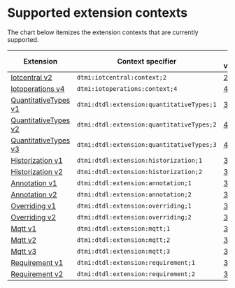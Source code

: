 # Supported extension contexts

The chart below itemizes the extension contexts that are currently supported.

| Extension | Context specifier | DTDL versions |
| --- | --- | --- |
| [Iotcentral v2](https://github.com/Azure/opendigitaltwins-dtdl/blob/master/DTDL/v2/DTDL.iotcentral.v2.md) | `dtmi:iotcentral:context;2` | [2](https://github.com/Azure/opendigitaltwins-dtdl/blob/master/DTDL/v2/DTDL.v2.md) |
| [Iotoperations v4](https://github.com/Azure/opendigitaltwins-dtdl/blob/master/DTDL/v4/DTDL.iotoperations.v4.md) | `dtmi:iotoperations:context;4` | [4](https://github.com/Azure/opendigitaltwins-dtdl/blob/master/DTDL/v4/DTDL.v4.md) |
| [QuantitativeTypes v1](https://github.com/Azure/opendigitaltwins-dtdl/blob/master/DTDL/v3/DTDL.quantitativeTypes.v1.md) | `dtmi:dtdl:extension:quantitativeTypes;1` | [3](https://github.com/Azure/opendigitaltwins-dtdl/blob/master/DTDL/v3/DTDL.v3.md) |
| [QuantitativeTypes v2](https://github.com/Azure/opendigitaltwins-dtdl/blob/master/DTDL/v4/DTDL.quantitativeTypes.v2.md) | `dtmi:dtdl:extension:quantitativeTypes;2` | [4](https://github.com/Azure/opendigitaltwins-dtdl/blob/master/DTDL/v4/DTDL.v4.md) |
| [QuantitativeTypes v3](https://github.com/Azure/opendigitaltwins-dtdl/blob/master/DTDL/v4/DTDL.quantitativeTypes.v3.md) | `dtmi:dtdl:extension:quantitativeTypes;3` | [4](https://github.com/Azure/opendigitaltwins-dtdl/blob/master/DTDL/v4/DTDL.v4.md) |
| [Historization v1](https://github.com/Azure/opendigitaltwins-dtdl/blob/master/DTDL/v3/DTDL.historization.v1.md) | `dtmi:dtdl:extension:historization;1` | [3](https://github.com/Azure/opendigitaltwins-dtdl/blob/master/DTDL/v3/DTDL.v3.md) |
| [Historization v2](https://github.com/Azure/opendigitaltwins-dtdl/blob/master/DTDL/v3/DTDL.historization.v2.md) | `dtmi:dtdl:extension:historization;2` | [3](https://github.com/Azure/opendigitaltwins-dtdl/blob/master/DTDL/v3/DTDL.v3.md), [4](https://github.com/Azure/opendigitaltwins-dtdl/blob/master/DTDL/v4/DTDL.v4.md) |
| [Annotation v1](https://github.com/Azure/opendigitaltwins-dtdl/blob/master/DTDL/v3/DTDL.annotation.v1.md) | `dtmi:dtdl:extension:annotation;1` | [3](https://github.com/Azure/opendigitaltwins-dtdl/blob/master/DTDL/v3/DTDL.v3.md) |
| [Annotation v2](https://github.com/Azure/opendigitaltwins-dtdl/blob/master/DTDL/v3/DTDL.annotation.v2.md) | `dtmi:dtdl:extension:annotation;2` | [3](https://github.com/Azure/opendigitaltwins-dtdl/blob/master/DTDL/v3/DTDL.v3.md), [4](https://github.com/Azure/opendigitaltwins-dtdl/blob/master/DTDL/v4/DTDL.v4.md) |
| [Overriding v1](https://github.com/Azure/opendigitaltwins-dtdl/blob/master/DTDL/v3/DTDL.overriding.v1.md) | `dtmi:dtdl:extension:overriding;1` | [3](https://github.com/Azure/opendigitaltwins-dtdl/blob/master/DTDL/v3/DTDL.v3.md) |
| [Overriding v2](https://github.com/Azure/opendigitaltwins-dtdl/blob/master/DTDL/v3/DTDL.overriding.v2.md) | `dtmi:dtdl:extension:overriding;2` | [3](https://github.com/Azure/opendigitaltwins-dtdl/blob/master/DTDL/v3/DTDL.v3.md), [4](https://github.com/Azure/opendigitaltwins-dtdl/blob/master/DTDL/v4/DTDL.v4.md) |
| [Mqtt v1](https://github.com/Azure/opendigitaltwins-dtdl/blob/master/DTDL/v3/DTDL.mqtt.v1.md) | `dtmi:dtdl:extension:mqtt;1` | [3](https://github.com/Azure/opendigitaltwins-dtdl/blob/master/DTDL/v3/DTDL.v3.md) |
| [Mqtt v2](https://github.com/Azure/opendigitaltwins-dtdl/blob/master/DTDL/v3/DTDL.mqtt.v2.md) | `dtmi:dtdl:extension:mqtt;2` | [3](https://github.com/Azure/opendigitaltwins-dtdl/blob/master/DTDL/v3/DTDL.v3.md), [4](https://github.com/Azure/opendigitaltwins-dtdl/blob/master/DTDL/v4/DTDL.v4.md) |
| [Mqtt v3](https://github.com/Azure/opendigitaltwins-dtdl/blob/master/DTDL/v3/DTDL.mqtt.v3.md) | `dtmi:dtdl:extension:mqtt;3` | [3](https://github.com/Azure/opendigitaltwins-dtdl/blob/master/DTDL/v3/DTDL.v3.md), [4](https://github.com/Azure/opendigitaltwins-dtdl/blob/master/DTDL/v4/DTDL.v4.md) |
| [Requirement v1](https://github.com/Azure/opendigitaltwins-dtdl/blob/master/DTDL/v3/DTDL.requirement.v1.md) | `dtmi:dtdl:extension:requirement;1` | [3](https://github.com/Azure/opendigitaltwins-dtdl/blob/master/DTDL/v3/DTDL.v3.md), [4](https://github.com/Azure/opendigitaltwins-dtdl/blob/master/DTDL/v4/DTDL.v4.md) |
| [Requirement v2](https://github.com/Azure/opendigitaltwins-dtdl/blob/master/DTDL/v3/DTDL.requirement.v2.md) | `dtmi:dtdl:extension:requirement;2` | [3](https://github.com/Azure/opendigitaltwins-dtdl/blob/master/DTDL/v3/DTDL.v3.md), [4](https://github.com/Azure/opendigitaltwins-dtdl/blob/master/DTDL/v4/DTDL.v4.md) |

